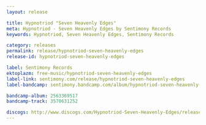 ```yaml
---
layout: release

title: Hypnotriod "Seven Heavenly Edges"
meta: Hypnotriod - Seven Heavenly Edges by Sentimony Records
keywords: Hypnotriod, Seven Heavenly Edges, Sentimony Records

category: releases
permalink: release/hypnotriod-seven-heavenly-edges
release-id: hypnotriod-seven-heavenly-edges

label: Sentimony Records
ektoplazm: free-music/hypnotriod-seven-heavenly-edges
label-link: sentimony.com/release/hypnotriod-seven-heavenly-edges
label-bandcamp: sentimony.bandcamp.com/album/hypnotriod-seven-heavenly-edges

bandcamp-album: 2563369517
bandcamp-track: 3570631252

discogs: http://www.discogs.com/Hypnotriod-Seven-Heavenly-Edges/release/3618882
---
```


<!-- <div class="embed-responsive embed-responsive-4by3">
	<iframe class="embed-responsive-item" src="//coub.com/embed/6zz38?muted=false&autostart=false&originalSize=false&hideTopBar=false&startWithHD=true"></iframe>
</div>

<br>

<iframe width="100%" height="166" scrolling="no" frameborder="no" src="https://w.soundcloud.com/player/?url=https%3A//api.soundcloud.com/tracks/52257086&amp;color=ff5500&amp;auto_play=false&amp;hide_related=false&amp;show_comments=true&amp;show_user=true&amp;show_reposts=false"></iframe> -->

